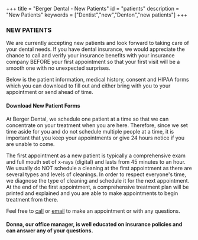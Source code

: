 +++
title = "Berger Dental - New Patients"
id = "patients"
description = "New Patients"
keywords = ["Dentist","new","Denton","new patients"]
+++

### **NEW PATIENTS** 
We are currently accepting new patients and look forward to taking care of your dental needs. If you have dental insurance, we would appreciate the chance to call and verify your insurance benefits with your insurance company BEFORE your first appointment so that your first visit will be a smooth one with no unexpected surprises.

Below is the patient information, medical history, consent and HIPAA forms which you can download to fill out and either bring with you to your appointment or send ahead of time.

#### Download New Patient Forms

At Berger Dental, we schedule one patient at a time so that we can concentrate on your treatment when you are here. Therefore, since we set time aside for you and do not schedule multiple people at a time, it is important that you keep your appointments or give 24 hours notice if you are unable to come.

The first appointment as a new patient is typically a comprehensive exam and full mouth set of x-rays (digital) and lasts from 45 minutes to an hour. We usually do NOT schedule a cleaning at the first appointment as there are several types and levels of cleanings. In order to respect everyone's time, we diagnose the type of cleaning and schedule it for the next appointment. At the end of the first appointment, a comprehensive treatment plan will be printed and explained and you are able to make appointments to begin treatment from there.

Feel free to [call](tel:9405661828) or [email](bergerdental@bergerdental.com) to make an appointment or with any questions.

#### Donna, our office manager, is well educated on insurance policies and can answer any of your questions.
